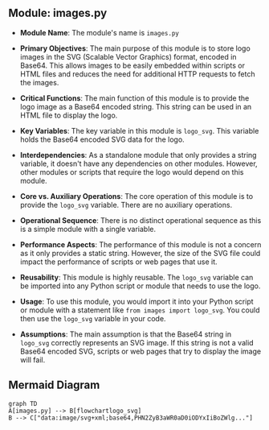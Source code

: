 ## Module: images.py
- **Module Name**: The module's name is `images.py`

- **Primary Objectives**: The main purpose of this module is to store logo images in the SVG (Scalable Vector Graphics) format, encoded in Base64. This allows images to be easily embedded within scripts or HTML files and reduces the need for additional HTTP requests to fetch the images.

- **Critical Functions**: The main function of this module is to provide the logo image as a Base64 encoded string. This string can be used in an HTML file to display the logo.

- **Key Variables**: The key variable in this module is `logo_svg`. This variable holds the Base64 encoded SVG data for the logo.

- **Interdependencies**: As a standalone module that only provides a string variable, it doesn't have any dependencies on other modules. However, other modules or scripts that require the logo would depend on this module.

- **Core vs. Auxiliary Operations**: The core operation of this module is to provide the `logo_svg` variable. There are no auxiliary operations.

- **Operational Sequence**: There is no distinct operational sequence as this is a simple module with a single variable.

- **Performance Aspects**: The performance of this module is not a concern as it only provides a static string. However, the size of the SVG file could impact the performance of scripts or web pages that use it.

- **Reusability**: This module is highly reusable. The `logo_svg` variable can be imported into any Python script or module that needs to use the logo.

- **Usage**: To use this module, you would import it into your Python script or module with a statement like `from images import logo_svg`. You could then use the `logo_svg` variable in your code.

- **Assumptions**: The main assumption is that the Base64 string in `logo_svg` correctly represents an SVG image. If this string is not a valid Base64 encoded SVG, scripts or web pages that try to display the image will fail.
## Mermaid Diagram
```mermaid
graph TD
A[images.py] --> B[flowchartlogo_svg]
B --> C["data:image/svg+xml;base64,PHN2ZyB3aWR0aD0iODYxIiBoZWlg..."]
```
